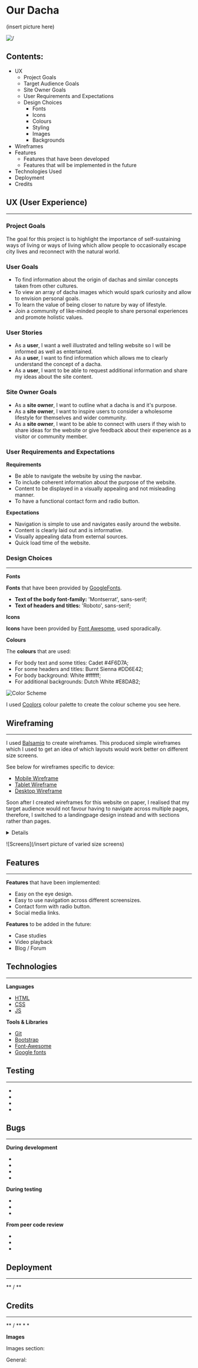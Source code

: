 
# Our Dacha

(insert picture here)

![/](https://github.com/)



## Contents:

* UX 
    * Project Goals
    * Target Audience Goals
    * Site Owner Goals
    * User Requirements and Expectations
    * Design Choices 
        * Fonts
        * Icons
        * Colours
        * Styling
        * Images
        * Backgrounds
* Wireframes 
* Features 
    * Features that have been developed
    *  Features that will be implemented in the future
* Technologies Used 
* Deployment 
* Credits 

## UX (User Experience) ##
---
### Project Goals ### 

The goal for this project is to highlight the importance of self-sustaining ways of living or ways of living which allow people to occasionally escape city lives and reconnect with the natural world.

### User Goals ###

* To find information about the origin of dachas and similar concepts taken from other cultures.
* To view an array of dacha images which would spark curiosity and allow to envision personal goals.
* To learn the value of being closer to nature by way of lifestyle.
* Join a community of like-minded people to share personal experiences and promote holistic values.

### User Stories ###

* As a **user**, I want a well illustrated and telling website so I will be informed as well as entertained.
* As a **user**, I want to find information which allows me to clearly understand the concept of a dacha.
* As a **user**, I want to be able to request additional information and share my ideas about the site content.

### Site Owner Goals ###

* As a **site owner**, I want to outline what a dacha is and it's purpose.
* As a **site owner**, I want to inspire users to consider a wholesome lifestyle for themselves and wider community.
* As a **site owner**, I want to be able to connect with users if they wish to share ideas for the website or give feedback about their experience as a visitor or community member.

### User Requirements and Expectations ###

**Requirements**

* Be able to navigate the website by using the navbar.
* To include coherent information about the purpose of the website.
* Content to be displayed in a visually appealing and not misleading manner.
* To have a functional contact form and radio button.

**Expectations**

* Navigation is simple to use and navigates easily around the website.
* Content is clearly laid out and is informative.
* Visually appealing data from external sources.
* Quick load time of the website.

### Design Choices ###
---

**Fonts**

**Fonts** that have been provided by [GoogleFonts](https://fonts.google.com/).

* **Text of the body font-family:** 'Montserrat', sans-serif; 
* **Text of headers and titles:** 'Roboto', sans-serif;


**Icons**

**Icons** have been provided by [Font Awesome](https://fontawesome.com/), used sporadically.

**Colours**

The **colours** that are used:

* For body text and some titles: Cadet #4F6D7A;
* For some headers and titles: Burnt Sienna #DD6E42;
* For body background: White #ffffff;
* For additional backgrounds: Dutch White #E8DAB2;

![Color Scheme](css/wireframes/earthy-autumn.png) 

I used [Coolors]("https://coolors.co/") colour palette to create the colour scheme you see here.

## Wireframing ##
---
I used [Balsamiq](https://) to create wireframes. This produced simple wireframes which I used to get an idea of which layouts would work better on different size screens.

See below for wireframes specific to device:

*   [Mobile Wireframe]("/")
*   [Tablet Wireframe]("/")
*   [Desktop Wireframe]("/")

Soon after I created wireframes for this website on paper, I realised that my target audience would not favour having to navigate across multiple pages, therefore, I switched to a landingpage design instead and with sections rather than pages.

<details>
<p> Write here about the development of the page content. What fitten well and what had to be reconsidered.</p>
</details>

![Screens](/insert picture of varied size screens)

## Features ##
---
**Features** that have been implemented:

* Easy on the eye design.
* Easy to use navigation across different screensizes.
* Contact form with radio button.
* Social media links.

**Features** to be added in the future:

* Case studies
* Video playback
* Blog / Forum

## Technologies ##
---
**Languages**

* [HTML](https://html.com/)
* [CSS](https://skillcrush.com/blog/css/)
* [JS](https://javascript.info/)


**Tools & Libraries**

* [Git](https://git-scm.com/)
* [Bootstrap](https://getbootstrap.com/)
* [Font-Awesome](https://fontawesome.com/icons?d=gallery)
* [Google fonts](https://fonts.google.com/)



## Testing ##
---

* 
* 
* 
* 

## Bugs ##
---

**During development**

* 
* 
* 
* 

**During testing**

* 
* 
* 


**From peer code review**

* 
* 
* 


## Deployment ##
---
** / **



## Credits ##
---
** / **
* 
* 


**Images**

Images section:


General:





